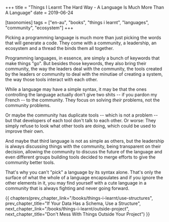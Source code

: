 +++
title = "Things I Learnt The Hard Way - A Language Is Much More Than A Language"
date = 2019-06-24

[taxonomies]
tags = ["en-au", "books", "things i learnt", "languages", "community", "ecosystem"]
+++

Picking a programming language is much more than just picking the words that
will generate a code. They come with a community, a leadership, an ecosystem
and a thread the binds them all together.

<!-- more -->

Programming languages, in essence, are simply a bunch of keywords that make
things "go". But besides those keywords, they also bring their community, the
way the leaders deal with the community, the tools created by the leaders or
community to deal with the minutiae of creating a system, the way those tools
interact with each other.

While a language may have a simple syntax, it may be that the ones controlling
the language actually don't give two shits -- if you pardon my French -- to
the community. They focus on solving _their_ problems, not the community
problems.

Or maybe the community has duplicate tools -- which is not a problem -- but
that developers of each tool don't talk to each other. Or worse: They simply
refuse to look what other tools are doing, which could be used to improve
their own.

And maybe that third language is not as simple as others, but the leadership
is always discussing things with the community, being transparent on their
decision, allowing the community to discuss the future of the language and
even different groups building tools decided to merge efforts to give the
community better tools.

That's why you can't "pick" a language by its syntax alone. That's only the
surface of what the whole of a language encapsulates and if you ignore the
other elements in it, you may find yourself with a cute language in a
community that is always fighting and never going forward.

{{ chapters(prev_chapter_link="/books/things-i-learnt/use-structures", prev_chapter_title="If Your Data Has a Schema, Use a Structure", next_chapter_link="/books/things-i-learnt/outside-project", next_chapter_title="Don't Mess With Things Outside Your Project") }}
